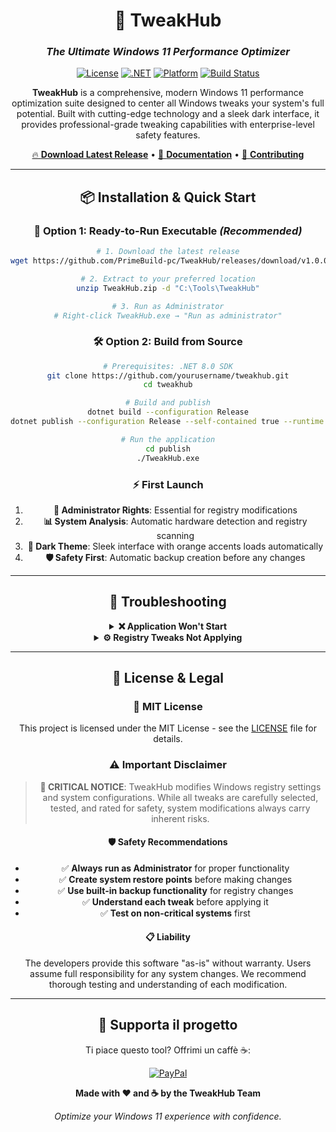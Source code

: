 <div align="center">

# 🚀 TweakHub

### *The Ultimate Windows 11 Performance Optimizer*

[![License](https://img.shields.io/badge/License-MIT-orange.svg)](LICENSE)
[![.NET](https://img.shields.io/badge/.NET-8.0-orange.svg)](https://dotnet.microsoft.com/)
[![Platform](https://img.shields.io/badge/Platform-Windows%2011-orange.svg)](https://www.microsoft.com/windows/)
[![Build Status](https://img.shields.io/badge/Build-Passing-brightgreen.svg)](https://github.com/yourusername/tweakhub)

**TweakHub** is a comprehensive, modern Windows 11 performance optimization suite designed to center all Windows tweaks your system's full potential. Built with cutting-edge technology and a sleek dark interface, it provides professional-grade tweaking capabilities with enterprise-level safety features.

[🔥 **Download Latest Release**](https://github.com/PrimeBuild-pc/TweakHub/releases/tag/v1.0.0) • [📖 **Documentation**](#-documentation) • [🤝 **Contributing**](#-contributing-to-tweakhub)

---

## 📦 **Installation & Quick Start**

### 🚀 **Option 1: Ready-to-Run Executable** *(Recommended)*

```bash
# 1. Download the latest release
wget https://github.com/PrimeBuild-pc/TweakHub/releases/download/v1.0.0/TweakHub-v1.0.0-win-x64-portable.zip

# 2. Extract to your preferred location
unzip TweakHub.zip -d "C:\Tools\TweakHub"

# 3. Run as Administrator
# Right-click TweakHub.exe → "Run as administrator"
```

### 🛠️ **Option 2: Build from Source**

```bash
# Prerequisites: .NET 8.0 SDK
git clone https://github.com/yourusername/tweakhub.git
cd tweakhub

# Build and publish
dotnet build --configuration Release
dotnet publish --configuration Release --self-contained true --runtime win-x64 --output ./publish

# Run the application
cd publish
./TweakHub.exe
```

### ⚡ **First Launch**
1. **🔐 Administrator Rights**: Essential for registry modifications
2. **📊 System Analysis**: Automatic hardware detection and registry scanning
3. **🎨 Dark Theme**: Sleek interface with orange accents loads automatically
4. **🛡️ Safety First**: Automatic backup creation before any changes

---

## 🔧 **Troubleshooting**

<details>
<summary><b>❌ Application Won't Start</b></summary>

### 🔍 **Common Solutions**
- **🔐 Administrator Rights**: Right-click → "Run as administrator"
- **🖥️ Windows Version**: Ensure Windows 10 1809+ or Windows 11
- **🛡️ Antivirus**: Temporarily disable real-time protection
- **🔄 Restart**: Reboot system and try again

</details>

<details>
<summary><b>⚙️ Registry Tweaks Not Applying</b></summary>

### 🔍 **Diagnostic Steps**
- **🔐 Permissions**: Verify Administrator privileges
- **🛡️ Security Software**: Check antivirus registry protection
- **🔄 Restart Required**: Some tweaks need system restart
- **📋 Compatibility**: Ensure Windows version compatibility

</details>

---

## 📜 **License & Legal**

### 📄 **MIT License**
This project is licensed under the MIT License - see the [LICENSE](LICENSE) file for details.

### ⚠️ **Important Disclaimer**

> **🚨 CRITICAL NOTICE**: TweakHub modifies Windows registry settings and system configurations. While all tweaks are carefully selected, tested, and rated for safety, system modifications always carry inherent risks.

#### 🛡️ **Safety Recommendations**
- ✅ **Always run as Administrator** for proper functionality
- ✅ **Create system restore points** before making changes
- ✅ **Use built-in backup functionality** for registry changes
- ✅ **Understand each tweak** before applying it
- ✅ **Test on non-critical systems** first

#### 📋 **Liability**
The developers provide this software "as-is" without warranty. Users assume full responsibility for any system changes. We recommend thorough testing and understanding of each modification.

---

## 💖 Supporta il progetto

Ti piace questo tool? Offrimi un caffè ☕:

[![PayPal](https://img.shields.io/badge/Supporta%20su-PayPal-blue?logo=paypal)](https://paypal.me/PrimeBuildOfficial?country.x=IT&locale.x=it_IT)

**Made with ❤️ and ☕ by the TweakHub Team**

*Optimize your Windows 11 experience with confidence.*

</div>
